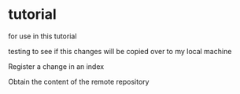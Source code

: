 # tutorial
for use in this tutorial

testing to see if this changes will be copied over to my local machine

Register a change in an index

Obtain the content of the remote repository
